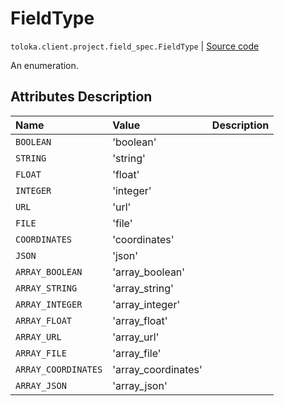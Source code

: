 # FieldType
`toloka.client.project.field_spec.FieldType` | [Source code](https://github.com/Toloka/toloka-kit/blob/v1.0.1/src/client/project/field_spec.py#L27)

An enumeration.

## Attributes Description

| Name | Value | Description |
| :------| :-----------| :----------| 
`BOOLEAN`|'boolean'|<p></p>
`STRING`|'string'|<p></p>
`FLOAT`|'float'|<p></p>
`INTEGER`|'integer'|<p></p>
`URL`|'url'|<p></p>
`FILE`|'file'|<p></p>
`COORDINATES`|'coordinates'|<p></p>
`JSON`|'json'|<p></p>
`ARRAY_BOOLEAN`|'array_boolean'|<p></p>
`ARRAY_STRING`|'array_string'|<p></p>
`ARRAY_INTEGER`|'array_integer'|<p></p>
`ARRAY_FLOAT`|'array_float'|<p></p>
`ARRAY_URL`|'array_url'|<p></p>
`ARRAY_FILE`|'array_file'|<p></p>
`ARRAY_COORDINATES`|'array_coordinates'|<p></p>
`ARRAY_JSON`|'array_json'|<p></p>
